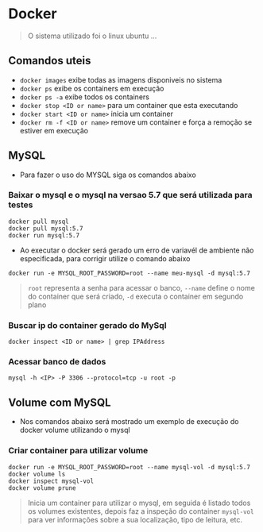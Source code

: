 # Docker

> O sistema utilizado foi o linux ubuntu ...

## Comandos uteis

- `docker images` exibe todas as imagens disponiveis no sistema
- `docker ps` exibe os containers em execução
- `docker ps -a` exibe todos os containers
- `docker stop <ID or name>` para um container que esta executando
- `docker start <ID or name>` inicia um container
- `docker rm -f <ID or name>` remove um container e força a remoção se estiver em execução

## MySQL

- Para fazer o uso do MYSQL siga os comandos abaixo

### Baixar o mysql e o mysql na versao 5.7 que será utilizada para testes

```
docker pull mysql
docker pull mysql:5.7
docker run mysql:5.7
```

- Ao executar o docker será gerado um erro de variavél de ambiente não especificada, para corrigir utilize o comando abaixo

```
docker run -e MYSQL_ROOT_PASSWORD=root --name meu-mysql -d mysql:5.7
```

> `root` representa a senha para acessar o banco, `--name` define o nome do container que será criado, `-d` executa o container em segundo plano

### Buscar ip do container gerado do MySql

```
docker inspect <ID or name> | grep IPAddress
```

### Acessar banco de dados

```
mysql -h <IP> -P 3306 --protocol=tcp -u root -p
```

## Volume com MySQL

- Nos comandos abaixo será mostrado um exemplo de execução do docker volume utilizando o mysql

### Criar container para utilizar volume

```
docker run -e MYSQL_ROOT_PASSWORD=root --name mysql-vol -d mysql:5.7
docker volume ls
docker inspect mysql-vol
docker volume prune
```

> Inicia um container para utilizar o mysql, em seguida é listado todos os volumes existentes, depois faz a inspeção do container `mysql-vol` para ver informações sobre a sua localização, tipo de leitura, etc.
